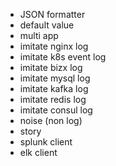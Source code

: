 - JSON formatter
- default value
- multi app
- imitate nginx log
- imitate k8s event log
- imitate bizx log
- imitate mysql log
- imitate kafka log
- imitate redis log
- imitate consul log
- noise (non log)
- story
- splunk client
- elk client